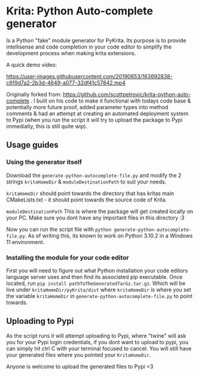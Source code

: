 # Krita: Python Auto-complete generator

Is a Python "fake" module generator for PyKrita. Its purpose is to provide intellisense and code completion in your code editor to simplify the development process when making krita extensions.

A quick demo video:


https://user-images.githubusercontent.com/20190653/163692838-c6f9d7a2-2b3d-4649-a077-32df41c57842.mp4


Originally forked from: https://github.com/scottpetrovic/krita-python-auto-complete . I built on his code to make it functional with todays code base & potentially more future proof, added parameter types into method comments & had an attempt at creating an automated deployment system to Pypi (when you run the script it will try to upload the package to Pypi immediatly, this is still quite wip).


## Usage guides

### Using the generator itself

Download the `generate-python-autocomplete-file.py` and modify the 2 strings `kritaHomeDir` & `moduleDestinationPath` to suit your needs.

`kritaHomeDir` should point towards the directory that has kritas main CMakeLists.txt - it should point towards the source code of Krita.

`moduleDestinationPath` This is where the package will get created locally on your PC. Make sure you dont have any important files in this directory :3

Now you can run the script file with `python generate-python-autocomplete-file.py`. As of writing this, its known to work on Python 3.10.2 in a Windows 11 environment.

### Installing the module for your code editor

First you will need to figure out what Python installation your code editors language server uses and then find its associated pip executable. Once located, run `pip install pathToTheGeneratedTarGz.tar.gz`. Which will be live under `kritaHomeDir/pyKrita/dist` where `kritaHomeDir` is where you set the variable `kritaHomeDir` in `generate-python-autocomplete-file.py` to point towards.

## Uploading to Pypi

As the script runs it will attempt uploading to Pypi, where "twine" will ask you for your Pypi login credentials, if you dont want to upload to pypi, you can simply hit ctrl C with your terminal focused to cancel. You will still have your generated files where you pointed your `KritaHomeDir`.

Anyone is welcome to upload the generated files to Pypi <3
